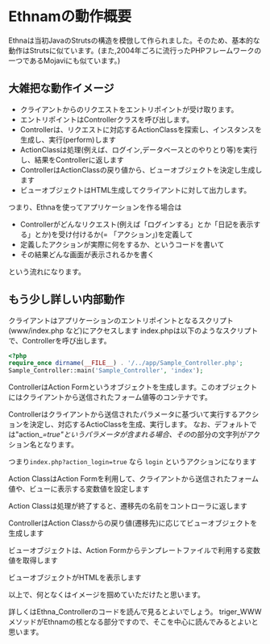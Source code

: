 # Ethnamの動作概要

Ethnaは当初JavaのStrutsの構造を模倣して作られました。そのため、基本的な動作はStrutsに似ています。(また,2004年ごろに流行ったPHPフレームワークの一つであるMojaviにも似ています。)


## 大雑把な動作イメージ

* クライアントからのリクエストをエントリポイントが受け取ります。
* エントリポイントはControllerクラスを呼び出します。
* Controllerは、リクエストに対応するActionClassを探索し、インスタンスを生成し、実行(perform)します
* ActionClassは処理(例えば、ログイン,データベースとのやりとり等)を実行し、結果をControllerに返します
* ControllerはActionClassの戻り値から、ビューオブジェクトを決定し生成します
* ビューオブジェクトはHTML生成してクライアントに対して出力します。

つまり、Ethnaを使ってアプリケーションを作る場合は

* Controllerがどんなリクエスト(例えば「ログインする」とか「日記を表示する」とか)を受け付けるか(= 「アクション」)を定義して
* 定義したアクションが実際に何をするか、というコードを書いて
* その結果どんな画面が表示されるかを書く

という流れになります。


## もう少し詳しい内部動作

クライアントはアプリケーションのエントリポイントとなるスクリプト(www/index.php など)にアクセスします
index.phpは以下のようなスクリプトで、Controllerを呼び出します。

```php
<?php
require_once dirname(__FILE__) . '/../app/Sample_Controller.php';
Sample_Controller::main('Sample_Controller', 'index');
```

ControllerはAction Formというオブジェクトを生成します。このオブジェクトにはクライアントから送信されたフォーム値等のコンテナです。

Controllerはクライアントから送信されたパラメータに基づいて実行するアクションを決定し、対応するActioClassを生成、実行します。
なお、デフォルトでは"action_*=true"というパラメータが含まれる場合、その*の部分の文字列がアクション名となります。

つまり`index.php?action_login=true` なら `login` というアクションになります

Action ClassはAction Formを利用して、クライアントから送信されたフォーム値や、ビューに表示する変数値を設定します

Action Classは処理が終了すると、遷移先の名前をコントローラに返します

ControllerはAction Classからの戻り値(遷移先)に応じてビューオブジェクトを生成します

ビューオブジェクトは、Action Formからテンプレートファイルで利用する変数値を取得します

ビューオブジェクトがHTMLを表示します

以上で、何となくはイメージを掴めていただけたと思います。

詳しくはEthna_Controllerのコードを読んで見るとよいでしょう。
triger_WWWメソッドがEthnamの核となる部分ですので、そこを中心に読んでみるとよいと思います。



